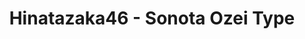 ---
layout: videojs
title: Hinatazaka46 - Sonota Ozei Type
category: mv
description: >+
    Lyrics: Akimoto Yasushi
    
    Music: Jyotetsushi
    
    Arrangement: TSUKASA
    
    Director: Inaba Ukyo (EPOCH)
    
    Choreographer: Masuda Hina
    
    Producer: Watanabe Hiroaki
    
    Production: PARADE Tokyo

    Translation by @sasori39883522
id: o4JZeuDLE3CL
lang: en
subtitles: 日向坂46その他大勢タイプ.en.vtt
subtitles_id: 日向坂46その他大勢タイプ.id.vtt
video_url: https://youtu.be/FSPzjFUQEj8
thumbnail: https://i.ytimg.com/vi/FSPzjFUQEj8/maxresdefault.jpg
hinatrivia: https://x.com/hinatacampaign/status/1843880828960481320
upload_date: 2022-09-26
lyrics: >+
    In this world, as many stars as there are,

    There are just as many men,
    but where do I compromise?

    Chasing ideals only leads to heartbreak

    I'd rather have modest happiness


    Finally, as I grow up, I've learned that

    I need to broaden my horizons


    I don't like men 
    who are popular with girls

    Rather than attractiveness, 
    not getting hurt is more important

    If the competition is fierce, 
    I can't relax

    I'd rather have someone 
    I can have all to myself

    Even if he's just an 
    ordinary face in the crowd


    I used to think love was 
    about being swept off my feet

    And working hard for it, 
    but I'm exhausted


    More than that, whenever I turn around,

    someone who's always there

    That's the kind of man I want


    If I can find just 
    one person like that in this world

    Someone kind who loves only me

    Looks don't matter,
    what's inside is what's important

    It's easier without any rivals

    I like the face-in-the-crowd type, 
    wo, wo, wo

    I finally realized it, 
    wo, wo, wo


    Someone who stirs jealousy in others

    I don't need a perfect man like that

    But someone who's always close to me


    I love you!


    I don't like men 
    who are popular with girls

    Rather than attractiveness, 
    not getting hurt is more important

    If the competition is fierce, 
    I can't relax

    I'd rather have someone 
    I can have all to myself

    Even if he's just an 
    ordinary face in the crowd
---